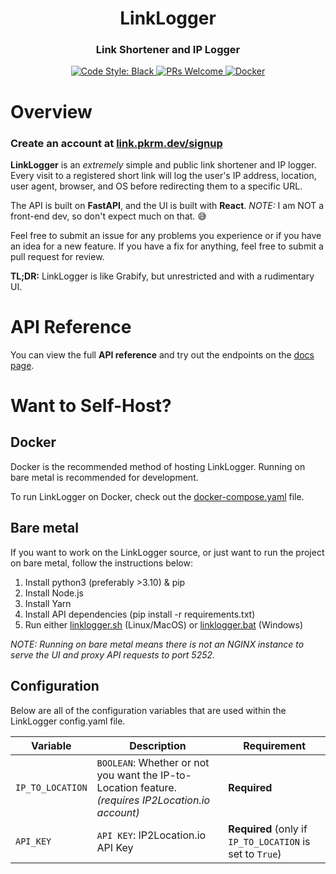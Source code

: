 <h1 align="center">LinkLogger</h1>

<h3 align="center">Link Shortener and IP Logger</h3>

<p align="center">
    <a href="https://github.com/psf/black">
        <img src="https://img.shields.io/badge/code%20style-black-000000.svg" alt="Code Style: Black">
    </a>
    <a href="https://makeapullrequest.com">
        <img src="https://img.shields.io/badge/PRs-welcome-brightgreen.svg" alt="PRs Welcome">
    </a>
    <a href="https://ghcr.io/packetparker/linklogger">
        <img src="https://img.shields.io/docker/v/packetparker/linklogger?label=Docker" alt="Docker">
    </a>
</p>

# Overview

### Create an account at [link.pkrm.dev/signup](https://link.pkrm.dev/signup)

**LinkLogger** is an *extremely* simple and public link shortener and IP logger. Every visit to a registered short link will log the user's IP address, location, user agent, browser, and OS before redirecting them to a specific URL.

The API is built on **FastAPI**, and the UI is built with **React**.
*NOTE:* I am NOT a front-end dev, so don't expect much on that. 😅

Feel free to submit an issue for any problems you experience or if you have an idea for a new feature. If you have a fix for anything, feel free to submit a pull request for review.

**TL;DR:** LinkLogger is like Grabify, but unrestricted and with a rudimentary UI.

# API Reference

You can view the full **API reference** and try out the endpoints on the [docs page](https://link.pkrm.dev/docs).

# Want to Self-Host?
## Docker

Docker is the recommended method of hosting LinkLogger. Running on bare metal is recommended for development.

To run LinkLogger on Docker, check out the [docker-compose.yaml](docker-compose.yaml) file.

## Bare metal

If you want to work on the LinkLogger source, or just want to run the project on bare metal, follow the instructions below:

1. Install python3 (preferably >3.10) & pip
2. Install Node.js
3. Install Yarn
4. Install API dependencies (pip install -r requirements.txt)
5. Run either [linklogger.sh](linklogger.sh) (Linux/MacOS) or [linklogger.bat](linklogger.bat) (Windows)

*NOTE: Running on bare metal means there is not an NGINX instance to serve the UI and proxy API requests to port 5252.*

## Configuration

Below are all of the configuration variables that are used within the LinkLogger config.yaml file.

| **Variable**        | **Description**  | **Requirement** |
|---------------------|------------------|-----------------|
| `IP_TO_LOCATION`    | `BOOLEAN`: Whether or not you want the IP-to-Location feature. *(requires IP2Location.io account)* | **Required** |
| `API_KEY`           | `API KEY`: IP2Location.io API Key | **Required** (only if `IP_TO_LOCATION` is set to `True`) |